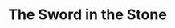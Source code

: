 ---
layout: book
title: "The Sword in the Stone"
image_path: /images/books/the-sword-in-the-stone.jpg
---